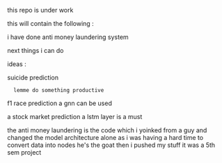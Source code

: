 this repo is under work

this will contain the following :

 i have done anti money laundering system 


next things i can do 

ideas :

  suicide prediction
      
      lemme do something productive 
  f1 race prediction
      a gnn can be used 

  a stock market prediction
      a lstm layer is a must 
  

  the anti money laundering is the code which i yoinked from a guy and changed the model architecture alone as i was having a hard time to convert data into nodes he's the goat 
  then i pushed my stuff 
  it was a 5th sem project
